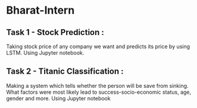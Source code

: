 # Bharat-Intern

## Task 1 - Stock Prediction : 
Taking stock price of any company we want and predicts its price by using LSTM.
Using Jupyter notebook.

## Task 2 - Titanic Classification :
Making a system which tells whether the person will be save from sinking. What factors were most likely lead to success-socio-economic status, age, gender and more.
Using Jupyter notebook
